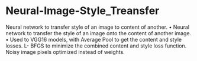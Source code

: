 # Neural-Image-Style_Treansfer
Neural network to transfer style of an image to content of another.
•	Neural network to transfer the style of an image onto the content of another image.
•	Used to VGG16 models, with Average Pool to get the content and style losses. L- BFGS to minimize the combined content and style loss function. Noisy image pixels optimized instead of weights. 
